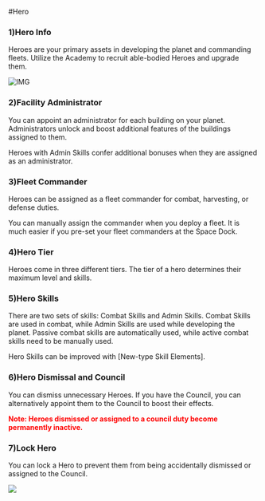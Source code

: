 #Hero

### 1)Hero Info

 Heroes are your primary assets in developing the planet and commanding fleets. Utilize the Academy to recruit able-bodied Heroes and upgrade them.

![IMG]()



### 2)Facility Administrator

 You can appoint an administrator for each building on your planet. Administrators unlock and boost additional features of the buildings assigned to them.

Heroes with Admin Skills confer additional bonuses when they are assigned as an administrator.



### 3)Fleet Commander

 Heroes can be assigned as a fleet commander for combat, harvesting, or defense duties.

You can manually assign the commander when you deploy a fleet. It is much easier if you pre-set your fleet commanders at the Space Dock.



### 4)Hero Tier

 Heroes come in three different tiers. The tier of a hero determines their maximum level and skills.



### 5)Hero Skills

 There are two sets of skills: Combat Skills and Admin Skills. Combat Skills are used in combat, while Admin Skills are used while developing the planet. Passive combat skills are automatically used, while active combat skills need to be manually used.

Hero Skills can be improved with [New-type Skill Elements].



### 6)Hero Dismissal and Council

 You can dismiss unnecessary Heroes. If you have the Council, you can alternatively appoint them to the Council to boost their effects.

<font color="red">**Note: Heroes dismissed or assigned to a council duty become permanently inactive.**</font>



### 7)Lock Hero

 You can lock a Hero to prevent them from being accidentally dismissed or assigned to the Council.

![](https://s3.ap-northeast-2.amazonaws.com/an2img/guide/300_001HeroLock.png)
